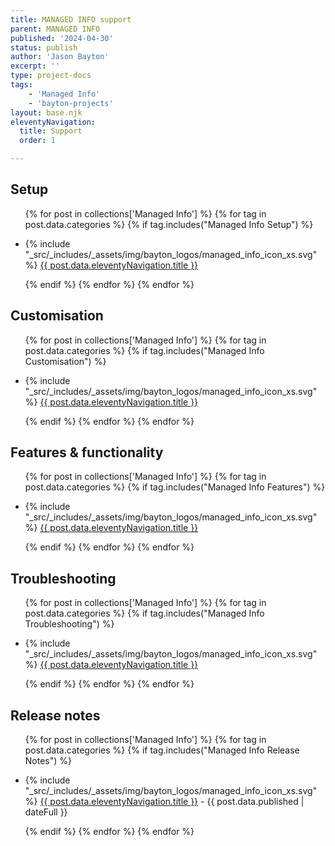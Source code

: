 ```yaml
---
title: MANAGED INFO support
parent: MANAGED INFO
published: '2024-04-30'
status: publish
author: 'Jason Bayton'
excerpt: ''
type: project-docs
tags: 
    - 'Managed Info'
    - 'bayton-projects'
layout: base.njk
eleventyNavigation:
  title: Support
  order: 1

---
```


<div class="grid grid-column-2 grid-column-mobile-1 grid-gap-h-20 grid-gap-mobile-h-0">
<div class="grid-left">

## Setup

<div class="support-list">
  <ul>

  {% for post in collections['Managed Info'] %}
  {% for tag in post.data.categories %}
  {% if tag.includes("Managed Info Setup") %}

  <li>{% include "_src/_includes/_assets/img/bayton_logos/managed_info_icon_xs.svg" %} <a href="{{ post.url | url }}">{{ post.data.eleventyNavigation.title }}</a></li>

  {% endif %}
  {% endfor %}
  {% endfor %}

  </ul>
</div>

## Customisation

<div class="support-list">
  <ul>

  {% for post in collections['Managed Info'] %}
  {% for tag in post.data.categories %}
  {% if tag.includes("Managed Info Customisation") %}

  <li>{% include "_src/_includes/_assets/img/bayton_logos/managed_info_icon_xs.svg" %} <a href="{{ post.url | url }}">{{ post.data.eleventyNavigation.title }}</a></li>

  {% endif %}
  {% endfor %}
  {% endfor %}

  </ul>
</div>

## Features & functionality

<div class="support-list">
  <ul>

  {% for post in collections['Managed Info'] %}
  {% for tag in post.data.categories %}
  {% if tag.includes("Managed Info Features") %}

  <li>{% include "_src/_includes/_assets/img/bayton_logos/managed_info_icon_xs.svg" %} <a href="{{ post.url | url }}">{{ post.data.eleventyNavigation.title }}</a></li>

  {% endif %}
  {% endfor %}
  {% endfor %}

  </ul>
</div>

## Troubleshooting

<div class="support-list">
  <ul>

  {% for post in collections['Managed Info'] %}
  {% for tag in post.data.categories %}
  {% if tag.includes("Managed Info Troubleshooting") %}

  <li>{% include "_src/_includes/_assets/img/bayton_logos/managed_info_icon_xs.svg" %} <a href="{{ post.url | url }}">{{ post.data.eleventyNavigation.title }}</a></li>

  {% endif %}
  {% endfor %}
  {% endfor %}

  </ul>
</div>

</div>
<div class="grid-right">

## Release notes

<div class="support-list">
  <ul>

  {% for post in collections['Managed Info'] %}
  {% for tag in post.data.categories %}
  {% if tag.includes("Managed Info Release Notes") %}

  <li>{% include "_src/_includes/_assets/img/bayton_logos/managed_info_icon_xs.svg" %} <a href="{{ post.url | url }}">{{ post.data.eleventyNavigation.title }}</a> - {{ post.data.published | dateFull }}</li>

  {% endif %}
  {% endfor %}
  {% endfor %}

  </ul>
</div>

</div>
</div>